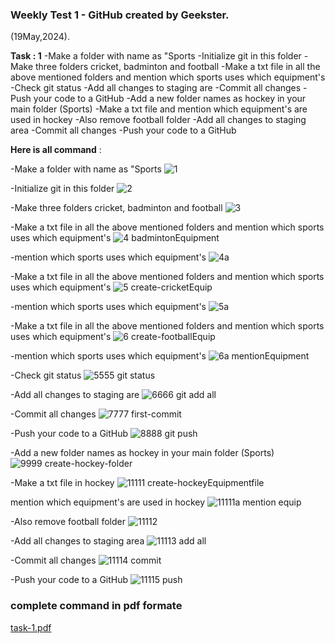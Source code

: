 ### Weekly Test 1 - GitHub created by Geekster.
(19May,2024).

**Task : 1**
     -Make a folder with name as "Sports
     -Initialize git in this folder
     -Make three folders cricket, badminton and football
     -Make a txt file in all the above mentioned folders and mention which sports uses which equipment's
     -Check git status
     -Add all changes to staging are
     -Commit all changes 
     -Push your code to a GitHub
     -Add a new folder names as hockey in your main folder (Sports)
     -Make a txt file and mention which equipment's are used in hockey
     -Also remove football folder
     -Add all changes to staging area
     -Commit all changes 
     -Push your code to a GitHub



**Here is all command** :

-Make a folder with name as "Sports
![1](https://github.com/praveen00219/weeklyTest-1-git/assets/156374521/b38dca04-57d5-4dab-8520-79f65f3e82ee)


-Initialize git in this folder
![2](https://github.com/praveen00219/weeklyTest-1-git/assets/156374521/2b7a1057-d1de-41fc-807d-470e94aa673d)


-Make three folders cricket, badminton and football
![3](https://github.com/praveen00219/weeklyTest-1-git/assets/156374521/d84c6200-3337-4585-80a0-c73ab7ef4b40)


-Make a txt file in all the above mentioned folders and mention which sports uses which equipment's
![4 badmintonEquipment](https://github.com/praveen00219/weeklyTest-1-git/assets/156374521/fc70b0c1-79d0-467f-90a3-7bf49545a1c9)

-mention which sports uses which equipment's
![4a](https://github.com/praveen00219/weeklyTest-1-git/assets/156374521/da32767d-6a69-4533-b1ac-df79cc408a29)


-Make a txt file in all the above mentioned folders and mention which sports uses which equipment's
![5 create-cricketEquip](https://github.com/praveen00219/weeklyTest-1-git/assets/156374521/798b4295-8b14-4a09-bbe3-0e4710ad0bd7)

-mention which sports uses which equipment's
![5a](https://github.com/praveen00219/weeklyTest-1-git/assets/156374521/2fcf9e2f-7fea-4530-a41b-7ee3cf1f1078)


-Make a txt file in all the above mentioned folders and mention which sports uses which equipment's
![6 create-footballEquip](https://github.com/praveen00219/weeklyTest-1-git/assets/156374521/8621e55d-fc3f-4480-87d0-909019e5379a)

-mention which sports uses which equipment's
![6a mentionEquipment](https://github.com/praveen00219/weeklyTest-1-git/assets/156374521/2340eb78-861f-4190-b3e2-be9cd1f4e0c9)



-Check git status
![5555 git status](https://github.com/praveen00219/weeklyTest-1-git/assets/156374521/4796f2bb-e81b-450e-be75-11d1841b2e1f)


-Add all changes to staging are
![6666 git add all](https://github.com/praveen00219/weeklyTest-1-git/assets/156374521/2db6062f-0922-4fb6-afbc-ebb6a7754281)


-Commit all changes 
![7777 first-commit](https://github.com/praveen00219/weeklyTest-1-git/assets/156374521/00a42fab-df33-454a-a246-fc3008eaf1d0)


-Push your code to a GitHub
![8888 git push](https://github.com/praveen00219/weeklyTest-1-git/assets/156374521/e65ac921-e63a-4016-9917-25976242f4f0)


-Add a new folder names as hockey in your main folder (Sports)
![9999 create-hockey-folder](https://github.com/praveen00219/weeklyTest-1-git/assets/156374521/74e3585c-c805-4230-9d59-f07361f21853)

-Make a txt file in hockey
![11111 create-hockeyEquipmentfile](https://github.com/praveen00219/weeklyTest-1-git/assets/156374521/4831c8af-2ca6-49fd-a4d0-7c4c61dd5651)

mention which equipment's are used in hockey
![11111a mention equip](https://github.com/praveen00219/weeklyTest-1-git/assets/156374521/22c34ac6-7616-4db3-9079-64811a11b612)


-Also remove football folder
![11112](https://github.com/praveen00219/weeklyTest-1-git/assets/156374521/67b29fb6-877c-4f10-8795-ef1b760261c6)


-Add all changes to staging area
![11113 add all](https://github.com/praveen00219/weeklyTest-1-git/assets/156374521/6f2027cc-c501-48b7-8625-9bc0fed41443)


-Commit all changes 
![11114 commit](https://github.com/praveen00219/weeklyTest-1-git/assets/156374521/cee28bc7-c0c4-4f10-8f0d-40cf47156fff)


-Push your code to a GitHub
![11115 push](https://github.com/praveen00219/weeklyTest-1-git/assets/156374521/b8239705-4326-4b73-b217-a60e05c379eb)


### complete command in pdf formate
[task-1.pdf](https://github.com/praveen00219/weeklyTest-1-git/files/15366543/task-1.pdf)


